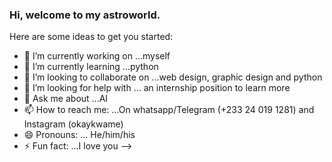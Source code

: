 ### Hi, welcome to my astroworld.


Here are some ideas to get you started:

- 🔭 I’m currently working on ...myself
- 🌱 I’m currently learning ...python
- 👯 I’m looking to collaborate on ...web design, graphic design and python
- 🤔 I’m looking for help with ... an internship position to learn more
- 💬 Ask me about ...AI
- 📫 How to reach me: ...On whatsapp/Telegram (+233 24 019 1281) and Instagram (okaykwame)
- 😄 Pronouns: ... He/him/his
- ⚡ Fun fact: ...I love you
-->

